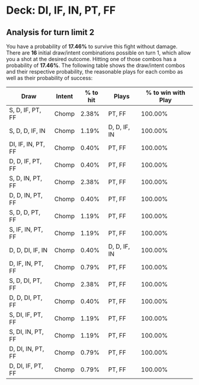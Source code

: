 # Deck: DI, IF, IN, PT, FF
## Analysis for turn limit 2
You have a probability of **17.46%** to survive this fight without damage. There are **16** initial draw/intent combinations possible on turn 1, which allow you a shot at the desired outcome. Hitting one of those combos has a probability of **17.46%**.
The following table shows the draw/intent combos and their respective probability, the reasonable plays for each combo as well as their probability of success:

|Draw|Intent|% to hit|Plays|% to win with Play|
|----|------|--------|-----|------------------|
|S, D, IF, PT, FF|Chomp|2.38%|PT, FF|100.00%|
|S, D, D, IF, IN|Chomp|1.19%|D, D, IF, IN|100.00%|
|DI, IF, IN, PT, FF|Chomp|0.40%|PT, FF|100.00%|
|D, D, IF, PT, FF|Chomp|0.40%|PT, FF|100.00%|
|S, D, IN, PT, FF|Chomp|2.38%|PT, FF|100.00%|
|D, D, IN, PT, FF|Chomp|0.40%|PT, FF|100.00%|
|S, D, D, PT, FF|Chomp|1.19%|PT, FF|100.00%|
|S, IF, IN, PT, FF|Chomp|1.19%|PT, FF|100.00%|
|D, D, DI, IF, IN|Chomp|0.40%|D, D, IF, IN|100.00%|
|D, IF, IN, PT, FF|Chomp|0.79%|PT, FF|100.00%|
|S, D, DI, PT, FF|Chomp|2.38%|PT, FF|100.00%|
|D, D, DI, PT, FF|Chomp|0.40%|PT, FF|100.00%|
|S, DI, IF, PT, FF|Chomp|1.19%|PT, FF|100.00%|
|S, DI, IN, PT, FF|Chomp|1.19%|PT, FF|100.00%|
|D, DI, IN, PT, FF|Chomp|0.79%|PT, FF|100.00%|
|D, DI, IF, PT, FF|Chomp|0.79%|PT, FF|100.00%|
